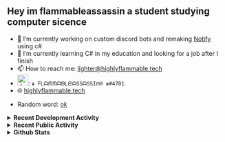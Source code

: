 ## Hey im flammableassassin a student studying computer sicence

- 🔭 I’m currently working on custom discord bots and remaking [Notify](https://github.com/flamableassassin/notify) using c#
- 🌱  I’m currently learning C# in my education and looking for a job after I finish
- 📫 How to reach me: [lighter@highlyflammable.tech](mailto:lighter@highlyflammable.tech?subject=Hello)
- <img src="https://discord.com/assets/2c21aeda16de354ba5334551a883b481.png" alt="drawing" width="25"/>: `♛ ᖴᒪᗩᙏᙏᗩᙖᒪᙓᗩSSᗩSSIᑎ® ♛#4701`
- 🌐 [highlyflammable.tech](highlyflammable.tech)

<!--START_SECTION:randomWord-->
- Random word: [ok](https://www.wordnik.com/words/ok)
<!--END_SECTION:randomWord-->

<details>
  <summary><b>Recent Development Activity</b></summary>
    <br>

  <!--START_SECTION:waka-->
  ```text
  JavaScript   12 hrs 34 mins  ██████████████████████▒░░   89.28 %
  JSON         42 mins         █▒░░░░░░░░░░░░░░░░░░░░░░░   05.06 %
  Text         21 mins         ▓░░░░░░░░░░░░░░░░░░░░░░░░   02.53 %
  Python       9 mins          ▒░░░░░░░░░░░░░░░░░░░░░░░░   01.12 %
  Git Config   8 mins          ▒░░░░░░░░░░░░░░░░░░░░░░░░   01.04 %
  ```
  <!--END_SECTION:waka-->

</details>

<details>
  <summary><b>Recent Public Activity</b></summary>
    <br>

  <!--START_SECTION:activity-->
  1. ❌ Closed PR [#9](https://github.com/flamableassassin/notify/pull/9) in [flamableassassin/notify](https://github.com/flamableassassin/notify)
  2. ❌ Closed PR [#8](https://github.com/flamableassassin/notify/pull/8) in [flamableassassin/notify](https://github.com/flamableassassin/notify)
  3. ❌ Closed PR [#7](https://github.com/flamableassassin/notify/pull/7) in [flamableassassin/notify](https://github.com/flamableassassin/notify)
  4. 🗣 Commented on [#8](https://github.com/codedtogether/chip/issues/8) in [codedtogether/chip](https://github.com/codedtogether/chip)
  5. 💪 Opened PR [#8](https://github.com/codedtogether/chip/pull/8) in [codedtogether/chip](https://github.com/codedtogether/chip)
  <!--END_SECTION:activity-->

</details>

<details>
  <summary><b>Github Stats</b></summary>
    <br>

  ![My stats](https://github-readme-stats.vercel.app/api?username=flamableassassin&count_private=true&show_icons=true&theme=radical&title_color=88ff59)

</details>
